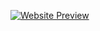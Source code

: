 [![Website Preview](https://rahul-xeel.github.io/React_Practice/ss.png)](https://rahul-xeel.github.io/React_Practice/)
